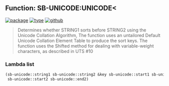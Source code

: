 ## Function: SB-UNICODE:UNICODE<
[![package](https://img.shields.io/badge/Package-SB--UNICODE-5f9ea0.svg?style=social&colorA=999999)](../) [![type](https://img.shields.io/badge/Type-Function-5f9ea0.svg?style=social&colorA=999999)](../#function) [![github](https://img.shields.io/badge/GitHub-View_the_source-5f9ea0.svg?style=social&colorA=999999&logo=github)](https://github.com/sbcl/sbcl/blob/master/src/code/target-unicode.lisp/) 

> Determines whether STRING1 sorts before STRING2 using the Unicode Collation
> Algorithm, The function uses an untailored Default Unicode Collation Element Table
> to produce the sort keys. The function uses the Shifted method for dealing
> with variable-weight characters, as described in UTS #10

### Lambda list
```cl
(sb-unicode::string1 sb-unicode::string2 &key sb-unicode::start1 sb-unicode::end1
 sb-unicode::start2 sb-unicode::end2)
```
